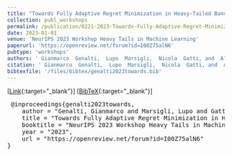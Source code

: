 ```yaml
---
title: "Towards Fully Adaptive Regret Minimization in Heavy-Tailed Bandits"
collection: publ_workshops
permalink: /publication/0221-2023-Towards-Fully-Adaptive-Regret-Minimization-in-Heavy-Tailed-Bandits
date: 2023-01-01
venue: 'NeurIPS 2023 Workshop Heavy Tails in Machine Learning'
paperurl: 'https://openreview.net/forum?id=I00Z75alN6'
pubtype: 'workshops'
authors: ' Gianmarco  Genalti,  Lupo  Marsigli,  Nicola  Gatti, and  Alberto Maria Metelli'
citation: ' Gianmarco  Genalti,  Lupo  Marsigli,  Nicola  Gatti, and  Alberto Maria Metelli&quot;Towards Fully Adaptive Regret Minimization in Heavy-Tailed Bandits.&quot; NeurIPS 2023 Workshop Heavy Tails in Machine Learning, 2023'
bibtexfile: '/files/bibtex/genalti2023towards.bib'
---
```

 [[Link](https://openreview.net/forum?id=I00Z75alN6){:target="_blank"}] [[BibTeX](/files/bibtex/genalti2023towards.bib){:target="_blank"}] 
<pre> @inproceedings{genalti2023towards,
    author = "Genalti, Gianmarco and Marsigli, Lupo and Gatti, Nicola and Metelli, Alberto Maria",
    title = "Towards Fully Adaptive Regret Minimization in Heavy-Tailed Bandits",
    booktitle = "NeurIPS 2023 Workshop Heavy Tails in Machine Learning",
    year = "2023",
    url = "https://openreview.net/forum?id=I00Z75alN6"
} </pre>
